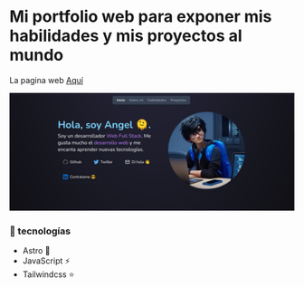 # Mi portfolio web para exponer mis habilidades y mis proyectos al mundo

La pagina web [Aquí](https://angelito91.github.io/portfolio)

![ScreenShot](./public/screenshot.png)

### 📌 tecnologías
- Astro 🚀
- JavaScript ⚡
- Tailwindcss ⭐
